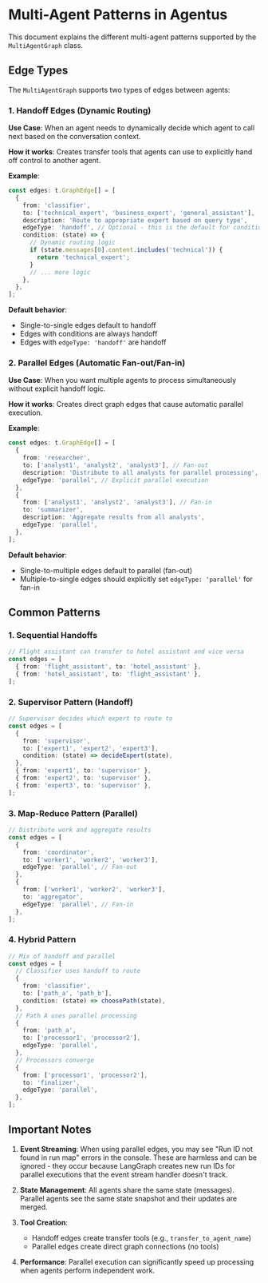 # Multi-Agent Patterns in Agentus

This document explains the different multi-agent patterns supported by the `MultiAgentGraph` class.

## Edge Types

The `MultiAgentGraph` supports two types of edges between agents:

### 1. Handoff Edges (Dynamic Routing)

**Use Case**: When an agent needs to dynamically decide which agent to call next based on the conversation context.

**How it works**: Creates transfer tools that agents can use to explicitly hand off control to another agent.

**Example**:

```typescript
const edges: t.GraphEdge[] = [
  {
    from: 'classifier',
    to: ['technical_expert', 'business_expert', 'general_assistant'],
    description: 'Route to appropriate expert based on query type',
    edgeType: 'handoff', // Optional - this is the default for conditional edges
    condition: (state) => {
      // Dynamic routing logic
      if (state.messages[0].content.includes('technical')) {
        return 'technical_expert';
      }
      // ... more logic
    },
  },
];
```

**Default behavior**:

- Single-to-single edges default to handoff
- Edges with conditions are always handoff
- Edges with `edgeType: 'handoff'` are handoff

### 2. Parallel Edges (Automatic Fan-out/Fan-in)

**Use Case**: When you want multiple agents to process simultaneously without explicit handoff logic.

**How it works**: Creates direct graph edges that cause automatic parallel execution.

**Example**:

```typescript
const edges: t.GraphEdge[] = [
  {
    from: 'researcher',
    to: ['analyst1', 'analyst2', 'analyst3'], // Fan-out
    description: 'Distribute to all analysts for parallel processing',
    edgeType: 'parallel', // Explicit parallel execution
  },
  {
    from: ['analyst1', 'analyst2', 'analyst3'], // Fan-in
    to: 'summarizer',
    description: 'Aggregate results from all analysts',
    edgeType: 'parallel',
  },
];
```

**Default behavior**:

- Single-to-multiple edges default to parallel (fan-out)
- Multiple-to-single edges should explicitly set `edgeType: 'parallel'` for fan-in

## Common Patterns

### 1. Sequential Handoffs

```typescript
// Flight assistant can transfer to hotel assistant and vice versa
const edges = [
  { from: 'flight_assistant', to: 'hotel_assistant' },
  { from: 'hotel_assistant', to: 'flight_assistant' },
];
```

### 2. Supervisor Pattern (Handoff)

```typescript
// Supervisor decides which expert to route to
const edges = [
  {
    from: 'supervisor',
    to: ['expert1', 'expert2', 'expert3'],
    condition: (state) => decideExpert(state),
  },
  { from: 'expert1', to: 'supervisor' },
  { from: 'expert2', to: 'supervisor' },
  { from: 'expert3', to: 'supervisor' },
];
```

### 3. Map-Reduce Pattern (Parallel)

```typescript
// Distribute work and aggregate results
const edges = [
  {
    from: 'coordinator',
    to: ['worker1', 'worker2', 'worker3'],
    edgeType: 'parallel', // Fan-out
  },
  {
    from: ['worker1', 'worker2', 'worker3'],
    to: 'aggregator',
    edgeType: 'parallel', // Fan-in
  },
];
```

### 4. Hybrid Pattern

```typescript
// Mix of handoff and parallel
const edges = [
  // Classifier uses handoff to route
  {
    from: 'classifier',
    to: ['path_a', 'path_b'],
    condition: (state) => choosePath(state),
  },
  // Path A uses parallel processing
  {
    from: 'path_a',
    to: ['processor1', 'processor2'],
    edgeType: 'parallel',
  },
  // Processors converge
  {
    from: ['processor1', 'processor2'],
    to: 'finalizer',
    edgeType: 'parallel',
  },
];
```

## Important Notes

1. **Event Streaming**: When using parallel edges, you may see "Run ID not found in run map" errors in the console. These are harmless and can be ignored - they occur because LangGraph creates new run IDs for parallel executions that the event stream handler doesn't track.

2. **State Management**: All agents share the same state (messages). Parallel agents see the same state snapshot and their updates are merged.

3. **Tool Creation**:

   - Handoff edges create transfer tools (e.g., `transfer_to_agent_name`)
   - Parallel edges create direct graph connections (no tools)

4. **Performance**: Parallel execution can significantly speed up processing when agents perform independent work.
